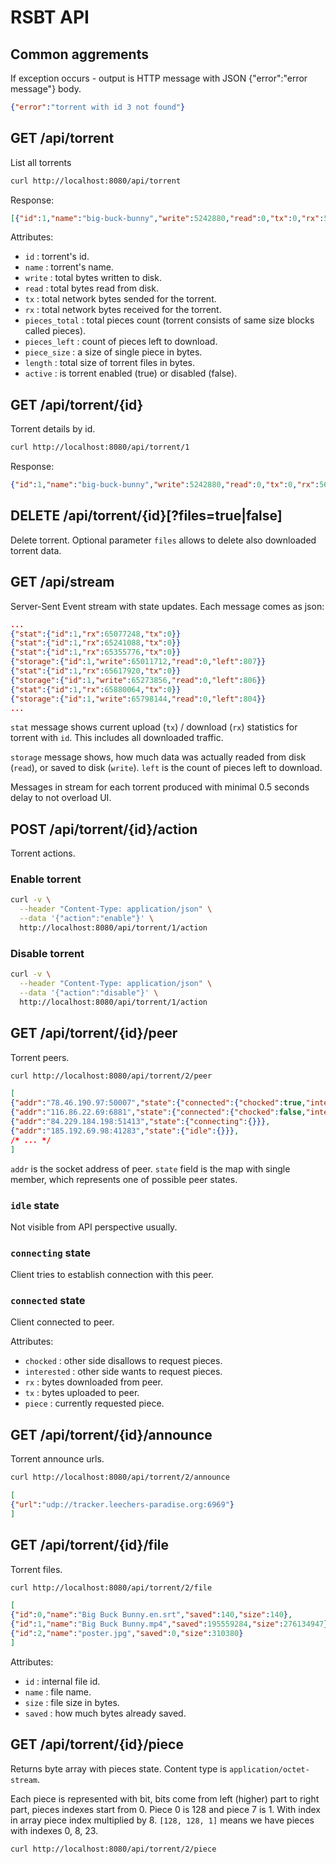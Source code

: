 # RSBT API

## Common aggrements

If exception occurs - output is HTTP message with JSON {"error":"error message"} body.

```json
{"error":"torrent with id 3 not found"}
```

## GET /api/torrent

List all torrents

```bash
curl http://localhost:8080/api/torrent
```

Response:

```json
[{"id":1,"name":"big-buck-bunny","write":5242880,"read":0,"tx":0,"rx":5652480,"pieces_total":1055,"pieces_left":1035,"piece_size":262144,"length":276445467,"active":true},{"id":2,"name":"ferris.gif","write":0,"read":0,"tx":0,"rx":0,"pieces_total":2,"pieces_left":2,"piece_size":262144,"length":349133,"active":true}]
```

Attributes:

- `id` : torrent's id.
- `name` : torrent's name.
- `write` : total bytes written to disk.
- `read` : total bytes read from disk.
- `tx` : total network bytes sended for the torrent.
- `rx` : total network bytes received for the torrent.
- `pieces_total` : total pieces count (torrent consists of same size blocks called pieces).
- `pieces_left` : count of pieces left to download.
- `piece_size` : a size of single piece in bytes.
- `length` : total size of torrent files in bytes.
- `active` : is torrent enabled (true) or disabled (false).

## GET /api/torrent/{id}

Torrent details by id.

```bash
curl http://localhost:8080/api/torrent/1
```

Response:

```json
{"id":1,"name":"big-buck-bunny","write":5242880,"read":0,"tx":0,"rx":5652480,"pieces_total":1055,"pieces_left":1035,"piece_size":262144,"length":276445467,"active":true}
```

## DELETE /api/torrent/{id}[?files=true|false]

Delete torrent. Optional parameter `files` allows to delete also downloaded torrent data.

## GET /api/stream

Server-Sent Event stream with state updates. Each message comes as json:

```json
...
{"stat":{"id":1,"rx":65077248,"tx":0}}
{"stat":{"id":1,"rx":65241088,"tx":0}}
{"stat":{"id":1,"rx":65355776,"tx":0}}
{"storage":{"id":1,"write":65011712,"read":0,"left":807}}
{"stat":{"id":1,"rx":65617920,"tx":0}}
{"storage":{"id":1,"write":65273856,"read":0,"left":806}}
{"stat":{"id":1,"rx":65880064,"tx":0}}
{"storage":{"id":1,"write":65798144,"read":0,"left":804}}
...
```

`stat` message shows current upload (`tx`) / download (`rx`) statistics for torrent with `id`. This includes all downloaded traffic.

`storage` message shows, how much data was actually readed from disk (`read`), or saved to disk (`write`). `left` is the count of pieces left to download.

Messages in stream for each torrent produced with minimal 0.5 seconds delay to not overload UI.

## POST /api/torrent/{id}/action

Torrent actions.

### Enable torrent

```bash
curl -v \
  --header "Content-Type: application/json" \
  --data '{"action":"enable"}' \
  http://localhost:8080/api/torrent/1/action
```

### Disable torrent

```bash
curl -v \
  --header "Content-Type: application/json" \
  --data '{"action":"disable"}' \
  http://localhost:8080/api/torrent/1/action
```

## GET /api/torrent/{id}/peer

Torrent peers.

```bash
curl http://localhost:8080/api/torrent/2/peer
```

```json
[
{"addr":"78.46.190.97:50007","state":{"connected":{"chocked":true,"interested":false,"rx":0,"tx":0}}},
{"addr":"116.86.22.69:6881","state":{"connected":{"chocked":false,"interested":false,"rx":0,"tx":0}}},
{"addr":"84.229.184.198:51413","state":{"connecting":{}}},
{"addr":"185.192.69.98:41283","state":{"idle":{}}},
/* ... */
]
```

`addr` is the socket address of peer. `state` field is the map with single member, which represents one of possible peer states.

### `idle` state

Not visible from API perspective usually.

### `connecting` state

Client tries to establish connection with this peer.

### `connected` state

Client connected to peer.

Attributes:

- `chocked` : other side disallows to request pieces.
- `interested` : other side wants to request pieces.
- `rx` : bytes downloaded from peer.
- `tx` : bytes uploaded to peer.
- `piece` : currently requested piece.

## GET /api/torrent/{id}/announce

Torrent announce urls.

```bash
curl http://localhost:8080/api/torrent/2/announce
```

```json
[
{"url":"udp://tracker.leechers-paradise.org:6969"}
]
```

## GET /api/torrent/{id}/file

Torrent files.

```bash
curl http://localhost:8080/api/torrent/2/file
```

```json
[
{"id":0,"name":"Big Buck Bunny.en.srt","saved":140,"size":140},
{"id":1,"name":"Big Buck Bunny.mp4","saved":195559284,"size":276134947},
{"id":2,"name":"poster.jpg","saved":0,"size":310380}
]
```

Attributes:

- `id` : internal file id.
- `name` : file name.
- `size` : file size in bytes.
- `saved` : how much bytes already saved.

## GET /api/torrent/{id}/piece

Returns byte array with pieces state. Content type is `application/octet-stream`.

Each piece is represented with bit, bits come from left (higher) part to right part, pieces indexes start from 0. Piece 0 is 128 and piece 7 is 1. With index in array piece index multiplied by 8.
`[128, 128, 1]` means we have pieces with indexes 0, 8, 23.

```bash
curl http://localhost:8080/api/torrent/2/piece
```
